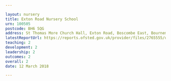 ```yaml
---

layout: nursery
title: Exton Road Nursery School
urn: 100505
postcode: BH6 5QG
address: St Thomas More Church Hall, Exton Road, Boscombe East, Bournemouth, Dorset, BH6 5QG
latestReportUrl: https://reports.ofsted.gov.uk/provider/files/2765555/urn/100505.pdf
teaching: 2
development: 2
leadership: 2
outcomes: 2
overall: 2
date: 12 March 2018

---
```

